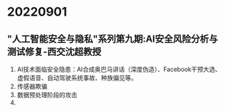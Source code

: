 # 20220901
## "人工智能安全与隐私"系列第九期:AI安全风险分析与测试修复-西交沈超教授
1. AI技术面临安全隐患：AI合成奥巴马讲话（深度伪造）、Facebook干预大选、虚假语音、自动驾驶系统事故、种族偏见等。
2. 传感器欺骗
3. 数据预处理阶段的攻击
4. 